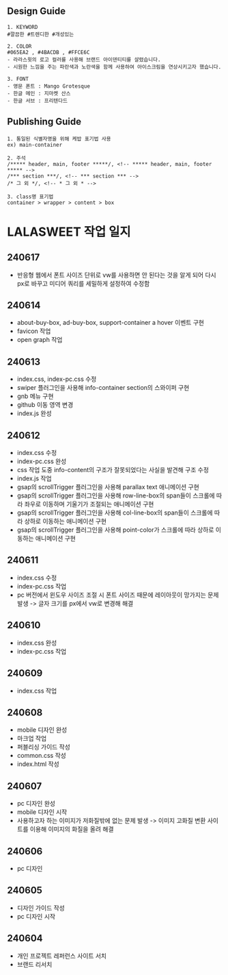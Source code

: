 ## Design Guide
```
1. KEYWORD
#깔끔한 #트렌디한 #개성있는

2. COLOR
#065EA2 , #4BACDB , #FFCE6C
- 라라스윗의 로고 컬러를 사용해 브랜드 아이덴티티를 살렸습니다.
- 시원한 느낌을 주는 파란색과 노란색을 함께 사용하여 아이스크림을 연상시키고자 했습니다.

3. FONT
- 영문 폰트 : Mango Grotesque
- 한글 메인 : 지마켓 산스
- 한글 서브 : 프리텐다드
```
## Publishing Guide
```
1. 통일된 식별자명을 위해 케밥 표기법 사용
ex) main-container

2. 주석
/***** header, main, footer *****/, <!-- ***** header, main, footer ***** -->
/*** section ***/, <!-- *** section *** -->
/* 그 외 */, <!-- * 그 외 * -->

3. class명 표기법
container > wrapper > content > box
```
# LALASWEET 작업 일지
## 240617
* 반응형 웹에서 폰트 사이즈 단위로 vw를 사용하면 안 된다는 것을 알게 되어 다시 px로 바꾸고 미디어 쿼리를 세밀하게 설정하여 수정함

## 240614
* about-buy-box, ad-buy-box, support-container a hover 이벤트 구현
* favicon 작업
* open graph 작업

## 240613
* index.css, index-pc.css 수정
* swiper 플러그인을 사용해 info-container section의 스와이퍼 구현
* gnb 메뉴 구현
* github 이동 영역 변경
* index.js 완성

## 240612
* index.css 수정
* index-pc.css 완성
* css 작업 도중 info-content의 구조가 잘못되었다는 사실을 발견해 구조 수정
* index.js 작업
* gsap의 scrollTrigger 플러그인을 사용해 parallax text 애니메이션 구현
* gsap의 scrollTrigger 플러그인을 사용해 row-line-box의 span들이 스크롤에 따라 좌우로 이동하며 기울기가 조절되는 애니메이션 구현
* gsap의 scrollTrigger 플러그인을 사용해 col-line-box의 span들이 스크롤에 따라 상하로 이동하는 애니메이션 구현
* gsap의 scrollTrigger 플러그인을 사용해 point-color가 스크롤에 따라 상하로 이동하는 애니메이션 구현

## 240611
* index.css 수정
* index-pc.css 작업
* pc 버전에서 윈도우 사이즈 조절 시 폰트 사이즈 때문에 레이아웃이 망가지는 문제 발생 -> 글자 크기를 px에서 vw로 변경해 해결

## 240610
* index.css 완성
* index-pc.css 작업

## 240609
* index.css 작업

## 240608
* mobile 디자인 완성
* 마크업 작업
* 퍼블리싱 가이드 작성
* common.css 작성
* index.html 작성

## 240607
* pc 디자인 완성
* mobile 디자인 시작
* 사용하고자 하는 이미지가 저화질밖에 없는 문제 발생 -> 이미지 고화질 변환 사이트를 이용해 이미지의 화질을 올려 해결

## 240606
* pc 디자인

## 240605
* 디자인 가이드 작성
* pc 디자인 시작

## 240604
* 개인 프로젝트 레퍼런스 사이트 서치
* 브랜드 리서치
